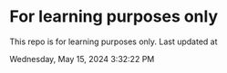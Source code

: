 # For learning purposes only
This repo is for learning purposes only.
Last updated at

Wednesday, May 15, 2024 3:32:22 PM

